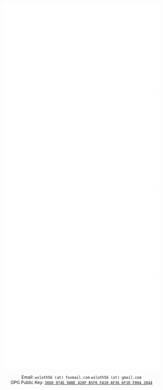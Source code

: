 <div align="center">

<img src="https://github.com/WakelessSloth56/github-stats-gen/blob/main/generated/overview.svg#gh-dark-mode-only" />
<img src="https://github.com/WakelessSloth56/github-stats-gen/blob/main/generated/languages.svg#gh-dark-mode-only" />


<img src="https://github.com/WakelessSloth56/github-stats-gen/blob/main/generated/overview.svg#gh-dark-mode-only#gh-light-mode-only" />
<img src="https://github.com/WakelessSloth56/github-stats-gen/blob/main/generated/languages.svg#gh-dark-mode-only#gh-light-mode-only" />

Email: `wsloth56 (at) foxmail.com`   `wsloth56 (at) gmail.com`<br/>
GPG Public Key: [`36D8 974E 98BE 420F B5F6 FA10 AF36 6F1D F004 2044`](https://keys.openpgp.org/vks/v1/by-fingerprint/36D8974E98BE420FB5F6FA10AF366F1DF0042044)

</div>
